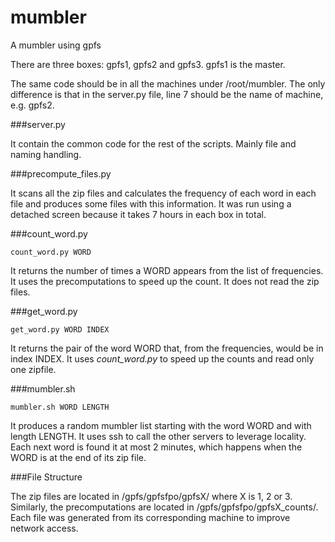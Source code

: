 # mumbler
A mumbler using gpfs

There are three boxes: gpfs1, gpfs2 and gpfs3. gpfs1 is the master.

The same code should be in all the machines under /root/mumbler. The only difference is that in the server.py file, line 7 should be the name of machine, e.g. gpfs2.

###server.py

It contain the common code for the rest of the scripts. Mainly file and naming handling.

###precompute_files.py

It scans all the zip files and calculates the frequency of each word in each file and produces some files with this information.
It was run using a detached screen because it takes 7 hours in each box in total.

###count_word.py

```
count_word.py WORD
```

It returns the number of times a WORD appears from the list of frequencies. It uses the precomputations to speed up the count. It does not read the zip files.

###get_word.py

```
get_word.py WORD INDEX
```

It returns the pair of the word WORD that, from the frequencies, would be in index INDEX. It uses *count_word.py* to speed up the counts and read only one zipfile.

###mumbler.sh

```
mumbler.sh WORD LENGTH
```

It produces a random mumbler list starting with the word WORD and with length LENGTH. It uses ssh to call the other servers to leverage locality.
Each next word is found it at most 2 minutes, which happens when the WORD is at the end of its zip file.

###File Structure

The zip files are located in /gpfs/gpfsfpo/gpfsX/ where X is 1, 2 or 3. Similarly, the precomputations are located in /gpfs/gpfsfpo/gpfsX_counts/.
Each file was generated from its corresponding machine to improve network access.
